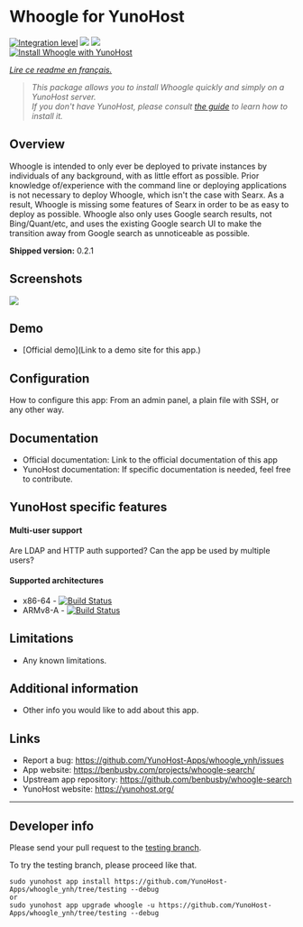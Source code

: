 # Whoogle for YunoHost

[![Integration level](https://dash.yunohost.org/integration/whoogle.svg)](https://dash.yunohost.org/appci/app/whoogle) ![](https://ci-apps.yunohost.org/ci/badges/whoogle.status.svg) ![](https://ci-apps.yunohost.org/ci/badges/whoogle.maintain.svg)  
[![Install Whoogle with YunoHost](https://install-app.yunohost.org/install-with-yunohost.png)](https://install-app.yunohost.org/?app=whoogle)

*[Lire ce readme en français.](./README_fr.md)*

> *This package allows you to install Whoogle quickly and simply on a YunoHost server.  
If you don't have YunoHost, please consult [the guide](https://yunohost.org/#/install) to learn how to install it.*

## Overview
Whoogle is intended to only ever be deployed to private instances by individuals of any background, with as little effort as possible. Prior knowledge of/experience with the command line or deploying applications is not necessary to deploy Whoogle, which isn't the case with Searx. As a result, Whoogle is missing some features of Searx in order to be as easy to deploy as possible.
Whoogle also only uses Google search results, not Bing/Quant/etc, and uses the existing Google search UI to make the transition away from Google search as unnoticeable as possible.

**Shipped version:** 0.2.1

## Screenshots

![](https://raw.githubusercontent.com/benbusby/whoogle-search/develop/app/static/img/docs/screenshot_desktop.jpg)

## Demo

* [Official demo](Link to a demo site for this app.)

## Configuration

How to configure this app: From an admin panel, a plain file with SSH, or any other way.

## Documentation

 * Official documentation: Link to the official documentation of this app
 * YunoHost documentation: If specific documentation is needed, feel free to contribute.

## YunoHost specific features

#### Multi-user support

Are LDAP and HTTP auth supported?
Can the app be used by multiple users?

#### Supported architectures

* x86-64 - [![Build Status](https://ci-apps.yunohost.org/ci/logs/whoogle%20%28Apps%29.svg)](https://ci-apps.yunohost.org/ci/apps/whoogle/)
* ARMv8-A - [![Build Status](https://ci-apps-arm.yunohost.org/ci/logs/whoogle%20%28Apps%29.svg)](https://ci-apps-arm.yunohost.org/ci/apps/whoogle/)

## Limitations

* Any known limitations.

## Additional information

* Other info you would like to add about this app.

## Links

 * Report a bug: https://github.com/YunoHost-Apps/whoogle_ynh/issues
 * App website: https://benbusby.com/projects/whoogle-search/
 * Upstream app repository: https://github.com/benbusby/whoogle-search
 * YunoHost website: https://yunohost.org/

---

## Developer info

Please send your pull request to the [testing branch](https://github.com/YunoHost-Apps/whoogle_ynh/tree/testing).

To try the testing branch, please proceed like that.
```
sudo yunohost app install https://github.com/YunoHost-Apps/whoogle_ynh/tree/testing --debug
or
sudo yunohost app upgrade whoogle -u https://github.com/YunoHost-Apps/whoogle_ynh/tree/testing --debug
```
